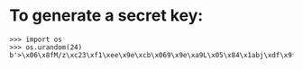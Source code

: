 # To generate a secret key:

```
>>> import os
>>> os.urandom(24)
b'>\x06\x8fM/z\xc23\xf1\xee\x9e\xcb\x069\x9e\xa9L\x05\x84\x1abj\xdf\x9f'
```
